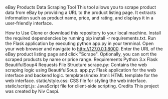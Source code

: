 eBay Products Data Scraping Tool
This tool allows you to scrape product data from eBay by providing a URL to the product listing page. It extracts information such as product name, price, and rating, and displays it in a user-friendly interface.

How to Use
Clone or download this repository to your local machine.
Install the required dependencies by running pip install -r requirements.txt.
Run the Flask application by executing python app.py in your terminal.
Open your web browser and navigate to http://127.0.0.1:8000.
Enter the URL of the eBay product listing page and click "Scrape".
Optionally, you can sort the scraped products by name or price range.
Requirements
Python 3.x
Flask
BeautifulSoup4
Requests
File Structure
scrape.py: Contains the web scraping logic using BeautifulSoup.
app.py: Flask application for the web interface and backend logic.
templates/index.html: HTML template for the web interface.
static/style.css: CSS file for styling the web interface.
static/script.js: JavaScript file for client-side scripting.
Credits
This project was created by Niv Caspi.

